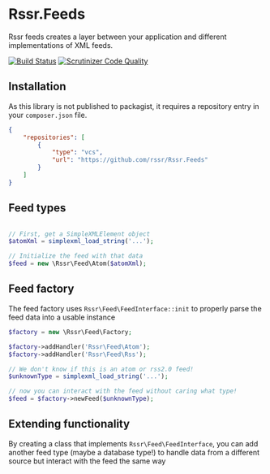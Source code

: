 Rssr.Feeds
=============

Rssr feeds creates a layer between your application and different implementations of XML feeds.

[![Build Status](https://api.travis-ci.org/rssr/Rssr.Feeds.svg)](https://travis-ci.org/rssr/Rssr.Feeds)
[![Scrutinizer Code Quality](https://scrutinizer-ci.com/g/rssr/Rssr.Feeds/badges/quality-score.png?b=master)](https://scrutinizer-ci.com/g/rssr/Rssr.Feeds/?branch=master)

## Installation

As this library is not published to packagist, it requires a repository entry in your `composer.json` file.

```json
{
    "repositories": [
        {
            "type": "vcs",
            "url": "https://github.com/rssr/Rssr.Feeds"
        }
    ]
}
```

## Feed types
```php

// First, get a SimpleXMLElement object
$atomXml = simplexml_load_string('...');

// Initialize the feed with that data
$feed = new \Rssr\Feed\Atom($atomXml);
```

## Feed factory

The feed factory uses `Rssr\Feed\FeedInterface::init` to properly parse the feed data into a usable instance

```php
$factory = new \Rssr\Feed\Factory;

$factory->addHandler('Rssr\Feed\Atom');
$factory->addHandler('Rssr\Feed\Rss');

// We don't know if this is an atom or rss2.0 feed!
$unknownType = simplexml_load_string('...');

// now you can interact with the feed without caring what type!
$feed = $factory->newFeed($unknownType);

```

## Extending functionality

By creating a class that implements `Rssr\Feed\FeedInterface`, you can add another feed type (maybe a database type!) to handle data from a different source but interact with the feed the same way
